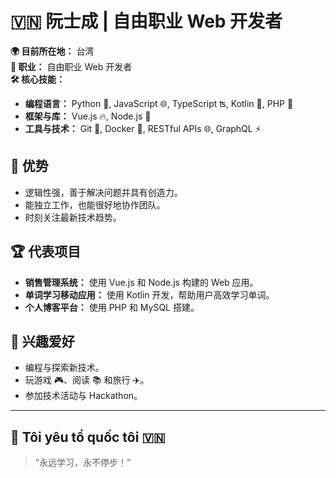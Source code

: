 # 🇻🇳 阮士成 | 自由职业 Web 开发者

**🌍 目前所在地：** 台湾  
**💼 职业：** 自由职业 Web 开发者  
**🛠️ 核心技能：**  
- **编程语言：** Python 🐍, JavaScript 🌐, TypeScript ʦ, Kotlin 📱, PHP 🐘  
- **框架与库：** Vue.js 🔥, Node.js 🚀  
- **工具与技术：** Git 🌳, Docker 🐳, RESTful APIs 🌐, GraphQL ⚡  

## 🌟 优势
- 逻辑性强，善于解决问题并具有创造力。  
- 能独立工作，也能很好地协作团队。  
- 时刻关注最新技术趋势。  

## 🏆 代表项目
- **销售管理系统：** 使用 Vue.js 和 Node.js 构建的 Web 应用。  
- **单词学习移动应用：** 使用 Kotlin 开发，帮助用户高效学习单词。  
- **个人博客平台：** 使用 PHP 和 MySQL 搭建。  

## 🚀 兴趣爱好
- 编程与探索新技术。  
- 玩游戏 🎮、阅读 📚 和旅行 ✈️。  
- 参加技术活动与 Hackathon。

---
## 🧸 Tôi yêu tổ quốc tôi 🇻🇳
> “永远学习，永不停步！”

